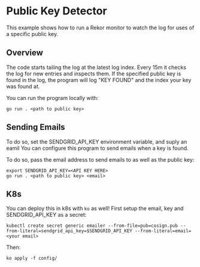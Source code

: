 # Public Key Detector

This example shows how to run a Rekor monitor to watch the log for uses of a specific
public key.

## Overview

The code starts tailing the log at the latest log index.
Every 15m it checks the log for new entries and inspects them.
If the specified public key is found in the log, the program will log "KEY FOUND" and the index
your key was found at.

You can run the program locally with:

```
go run . <path to public key>
```

## Sending Emails

To do so, set the SENDGRID_API_KEY environment variable, and suply an eamil
You can configure this program to send emails when a key is found.

To do so, pass the email address to send emails to as well as the public key:

```
export SENDGRID_API_KEY=<API KEY HERE>
go run . <path to public key> <email>
```

## K8s

You can deploy this in k8s with `ko` as well!
First setup the email, key and SENDGRID_API_KEY as a secret:

```
kubectl create secret generic emailer --from-file=pub=cosign.pub --from-literal=sendgrid_api_key=$SENDGRID_API_KEY --from-literal=email=<your email>
```

Then:

`ko apply -f config/`
